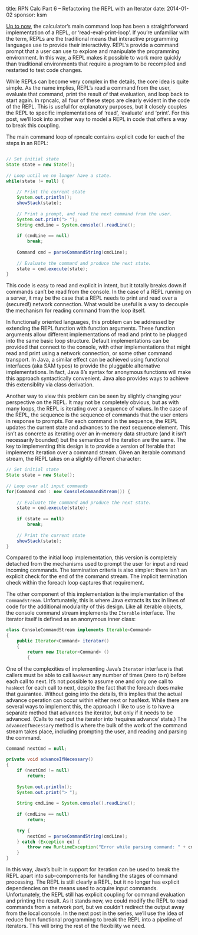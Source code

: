 title: RPN Calc Part 6 – Refactoring the REPL with an Iterator
date: 2014-01-02
sponsor: ksm

[Up to now](/ksm/rpncalc_05), the calculator’s main command loop has
been a straightforward implementation of a REPL, or
‘read-eval-print-loop’. If you’re unfamiliar with the term, REPLs are
the traditional means that interactive programming languages use to
provide their interactivity. REPL’s provide a command prompt that a
user can use to explore and manipulate the programming environment. In
this way, a REPL makes it possible to work more quickly than
traditional environments that require a program to be recompiled and
restarted to test code changes.

While REPLs can become very complex in the details, the core idea is
quite simple. As the name implies, REPL’s read a command from the
user, evaluate that command, print the result of that evaluation, and
loop back to start again. In rpncalc, all four of these steps are
clearly evident in the code of the REPL. This is useful for
explanatory purposes, but it closely couples the REPL to specific
implementations of ‘read’, ‘evaluate’ and ‘print’. For this post,
we’ll look into another way to model a REPL in code that offers a way
to break this coupling.

The main command loop of rpncalc contains explicit code for each of
the steps in an REPL:

```java

// Set initial state
State state = new State();
 
// Loop until we no longer have a state.
while(state != null) {
 
    // Print the current state
    System.out.println();
    showStack(state);
 
    // Print a prompt, and read the next command from the user.
    System.out.print("> ");
    String cmdLine = System.console().readLine();
 
    if (cmdLine == null)
        break;
 
    Command cmd = parseCommandString(cmdLine);
 
    // Evaluate the command and produce the next state.
    state = cmd.execute(state);
}
```

This code is easy to read and explicit in intent, but it totally
breaks down if commands can’t be read from the console. In the case of
a REPL running on a server, it may be the case that a REPL needs to
print and read over a (secured!) network connection. What would be
useful is a way to decouple the mechanism for reading command from the
loop itself.

In functionally oriented languages, this problem can be addressed by
extending the REPL function with function arguments. These function
arguments allow different implementations of read and print to be
plugged into the same basic loop structure. Default implementations
can be provided that connect to the console, with other
implementations that might read and print using a network connection,
or some other command transport. In Java, a similar effect can be
achieved using functional interfaces (aka SAM types) to provide the
pluggable alternative implementations. In fact, Java 8’s syntax for
anonymous functions will make this approach syntactically
convenient. Java also provides ways to achieve this extensiblity via
class derivation.

Another way to view this problem can be seen by slightly changing your
perspective on the REPL. It may not be completely obvious, but as with
many loops, the REPL is iterating over a sequence of values. In the
case of the REPL, the sequence is the sequence of commands that the
user enters in response to prompts. For each command in the sequence,
the REPL updates the current state and advances to the next sequence
element. This isn’t as concrete as iterating over an in-memory data
structure (and it isn’t necessarily bounded) but the semantics of the
iteration are the same. The key to implementing this design is to
provide a version of Iterable that implements iteration over a command
stream. Given an iterable command stream, the REPL takes on a slightly
different character:

```java
// Set initial state
State state = new State();
 
// Loop over all input commands
for(Command cmd : new ConsoleCommandStream()) {
 
    // Evaluate the command and produce the next state.
    state = cmd.execute(state);
 
    if (state == null)
        break;
 
    // Print the current state
    showStack(state);
}
```

Compared to the initial loop implementation, this version is
completely detached from the mechanisms used to prompt the user for
input and read incoming commands. The termination criteria is also
simpler: there isn’t an explicit check for the end of the command
stream. The implicit termination check within the foreach loop
captures that requirement.

The other component of this implementation is the implementation of
the `CommandStream`. Unfortunately, this is where Java extracts its
tax in lines of code for the additional modularity of this
design. Like all iterable objects, the console command stream
implements the `Iterable` interface. The iterator itself is defined as
an anonymous inner class:

```java
class ConsoleCommandStream implements Iterable<Command>
{
    public Iterator<Command> iterator()
    {
        return new Iterator<Command> ()
        {
```

One of the complexities of implementing Java’s `Iterator` interface is
that callers must be able to call `hasNext` any number of times (zero
to n) before each call to next. It’s not possible to assume one and
only one call to `hasNext` for each call to next, despite the fact
that the foreach does make that guarantee. Without going into the
details, this implies that the actual advance operation can occur
within either next or hasNext. While there are several ways to
implement this, the approach I like to use is to have a separate
method that advances the iterator, but only if it needs to be
advanced. (Calls to next put the iterator into ‘requires advance’
state.) The `advanceIfNecessary` method is where the bulk of the work
of the command stream takes place, including prompting the user, and
reading and parsing the command.

```java
Command nextCmd = null;
 
private void advanceIfNecessary()
{
    if (nextCmd != null)
        return;
 
    System.out.println();
    System.out.print("> ");
 
    String cmdLine = System.console().readLine();
 
    if (cmdLine == null)
        return;
 
    try {
        nextCmd = parseCommandString(cmdLine);
    } catch (Exception ex) {
        throw new RuntimeException("Error while parsing command: " + cmdLine, ex);
    }
}
```

In this way, Java’s built in support for iteration can be used to
break the REPL apart into sub-compoments for handling the stages of
command processing. The REPL is still clearly a REPL, but it no longer
has explicit dependencies on the means used to acquire input
commands. Unfortunately, the REPL still has explicit coupling for
command evaluation and printing the result. As it stands now, we could
modify the REPL to read commands from a network port, but we couldn’t
redirect the output away from the local console. In the next post in
the series, we’ll use the idea of reduce from functional programming
to break the REPL into a pipeline of iterators. This will bring the
rest of the flexibility we need.


